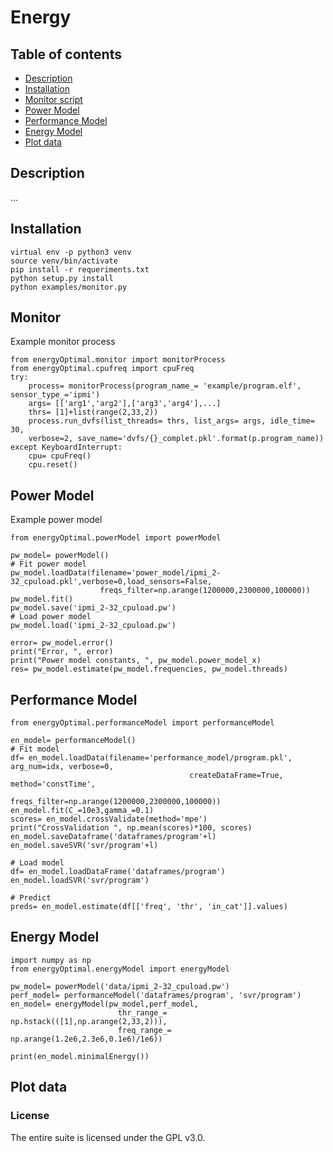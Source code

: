 # Energy 

## Table of contents

- [Description](#description)
- [Installation](#install)
- [Monitor script](#monitor)
- [Power Model](#power)
- [Performance Model](#performacne)
- [Energy Model](#energy)
- [Plot data](#plot3d)

<a name="description"/>

## Description

...

<a name="install"/>

## Installation

```
virtual env -p python3 venv
source venv/bin/activate
pip install -r requeriments.txt
python setup.py install
python examples/monitor.py
```

<a name="monitor"/>

## Monitor

Example monitor process 
```
from energyOptimal.monitor import monitorProcess
from energyOptimal.cpufreq import cpuFreq
try:
    process= monitorProcess(program_name_= 'example/program.elf', sensor_type_='ipmi')
    args= [['arg1','arg2'],['arg3','arg4'],...]
    thrs= [1]+list(range(2,33,2))
    process.run_dvfs(list_threads= thrs, list_args= args, idle_time= 30,
    verbose=2, save_name='dvfs/{}_complet.pkl'.format(p.program_name))
except KeyboardInterrupt:
    cpu= cpuFreq()
    cpu.reset()

```

<a name="power"/>

## Power Model

Example power model
```
from energyOptimal.powerModel import powerModel

pw_model= powerModel()
# Fit power model
pw_model.loadData(filename='power_model/ipmi_2-32_cpuload.pkl',verbose=0,load_sensors=False,
                    freqs_filter=np.arange(1200000,2300000,100000))
pw_model.fit()
pw_model.save('ipmi_2-32_cpuload.pw')
# Load power model
pw_model.load('ipmi_2-32_cpuload.pw')

error= pw_model.error()
print("Error, ", error)
print("Power model constants, ", pw_model.power_model_x)
res= pw_model.estimate(pw_model.frequencies, pw_model.threads)
```

<a name="performance"/>

## Performance Model

```
from energyOptimal.performanceModel import performanceModel

en_model= performanceModel()
# Fit model
df= en_model.loadData(filename='performance_model/program.pkl', arg_num=idx, verbose=0,
                                        createDataFrame=True, method='constTime',
                                        freqs_filter=np.arange(1200000,2300000,100000))
en_model.fit(C_=10e3,gamma_=0.1)
scores= en_model.crossValidate(method='mpe')
print("CrossValidation ", np.mean(scores)*100, scores)
en_model.saveDataframe('dataframes/program'+l)
en_model.saveSVR('svr/program'+l)

# Load model
df= en_model.loadDataFrame('dataframes/program')
en_model.loadSVR('svr/program')

# Predict
preds= en_model.estimate(df[['freq', 'thr', 'in_cat']].values)

```

<a name="energy"/>

## Energy Model

```
import numpy as np
from energyOptimal.energyModel import energyModel

pw_model= powerModel('data/ipmi_2-32_cpuload.pw')
perf_model= performanceModel('dataframes/program', 'svr/program')
en_model= energyModel(pw_model,perf_model,
                        thr_range_= np.hstack(([1],np.arange(2,33,2))),
                        freq_range_= np.arange(1.2e6,2.3e6,0.1e6)/1e6))

print(en_model.minimalEnergy())
```

<a name="plot3d"/>

## Plot data



### License

The entire suite is licensed under the GPL v3.0.